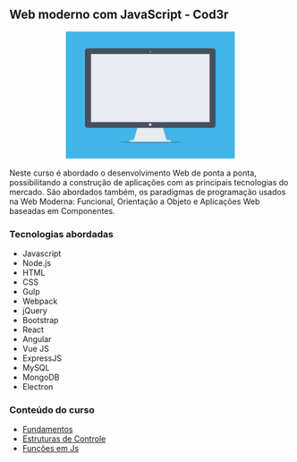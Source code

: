 ## Web moderno com JavaScript - Cod3r



<p align="center">
  <img alt="preview" src="./.github/cover.gif" width="60%">
</p>

Neste curso é abordado o desenvolvimento Web de ponta a ponta, possibilitando a construção de aplicações com as principais tecnologias do mercado. São abordados também, os paradigmas de programação usados na Web Moderna: Funcional, Orientação a Objeto e Aplicações Web baseadas em Componentes. 

### Tecnologias abordadas
- Javascript
- Node.js
- HTML
- CSS
- Gulp
- Webpack
- jQuery
- Bootstrap
- React 
- Angular
- Vue JS
- ExpressJS
- MySQL
- MongoDB
- Electron

### Conteúdo do curso
- [Fundamentos](./1_Fundamentos/)
- [Estruturas de Controle](./2_Estruturas_de_Controle/)
- [Funções em Js](./3_Funcoes/)